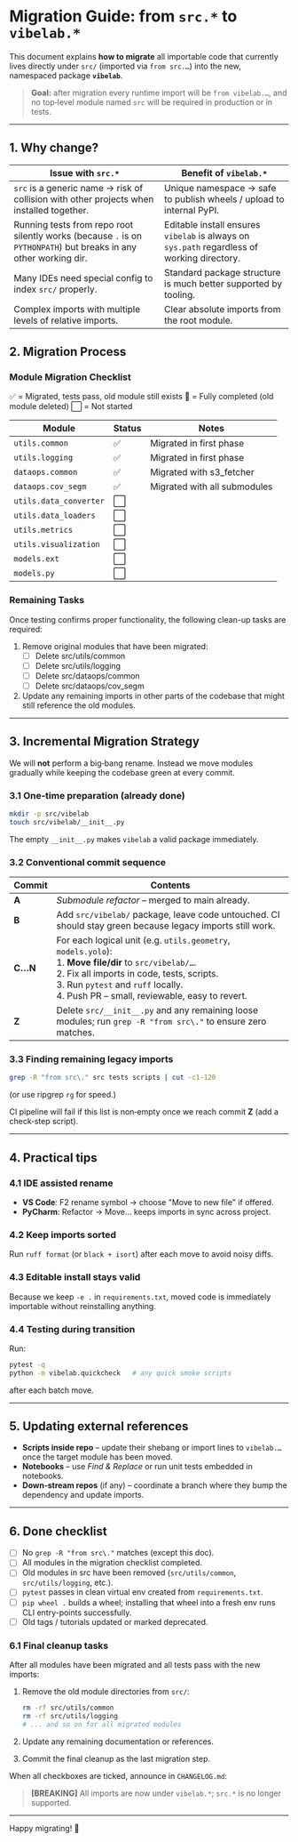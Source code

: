 # Migration Guide: from `src.*` to `vibelab.*`

This document explains **how to migrate** all importable code that currently lives directly under `src/` (imported via `from src.…`) into the new, namespaced package **`vibelab`**.

> **Goal:** after migration every runtime import will be `from vibelab.…`, and no top‑level module named `src` will be required in production or in tests.

---
## 1. Why change?

| Issue with `src.*` | Benefit of `vibelab.*` |
|--------------------|------------------------|
| `src` is a generic name → risk of collision with other projects when installed together. | Unique namespace → safe to publish wheels / upload to internal PyPI. |
| Running tests from repo root silently works (because `.` is on `PYTHONPATH`) but breaks in any other working dir. | Editable install ensures `vibelab` is always on `sys.path` regardless of working directory. |
| Many IDEs need special config to index `src/` properly. | Standard package structure is much better supported by tooling. |
| Complex imports with multiple levels of relative imports. | Clear absolute imports from the root module. |

## 2. Migration Process

### Module Migration Checklist

✅ = Migrated, tests pass, old module still exists
🚀 = Fully completed (old module deleted)
⬜ = Not started

| Module                | Status | Notes |
|-----------------------|--------|-------|
| `utils.common`        | ✅     | Migrated in first phase |
| `utils.logging`       | ✅     | Migrated in first phase |
| `dataops.common`      | ✅     | Migrated with s3_fetcher |
| `dataops.cov_segm`    | ✅     | Migrated with all submodules |
| `utils.data_converter` | ⬜     | |
| `utils.data_loaders`  | ⬜     | |
| `utils.metrics`       | ⬜     | |
| `utils.visualization` | ⬜     | |
| `models.ext`          | ⬜     | |
| `models.py`           | ⬜     | |

### Remaining Tasks

Once testing confirms proper functionality, the following clean-up tasks are required:

1. Remove original modules that have been migrated:
   - [ ] Delete src/utils/common
   - [ ] Delete src/utils/logging
   - [ ] Delete src/dataops/common
   - [ ] Delete src/dataops/cov_segm

2. Update any remaining imports in other parts of the codebase that might still reference the old modules.

---
## 3. Incremental Migration Strategy

We will **not** perform a big‑bang rename. Instead we move modules gradually while keeping the codebase green at every commit.

### 3.1 One‑time preparation (already done)

```bash
mkdir -p src/vibelab
touch src/vibelab/__init__.py
```

The empty `__init__.py` makes `vibelab` a valid package immediately.

### 3.2 Conventional commit sequence

| Commit | Contents |
|--------|----------|
| **A**  | *Submodule refactor* – merged to main already. |
| **B**  | Add `src/vibelab/` package, leave code untouched. CI should stay green because legacy imports still work. |
| **C…N**| For each logical unit (e.g. `utils.geometry`, `models.yolo`):<br>1. **Move file/dir** to `src/vibelab/…`.<br>2. Fix all imports in code, tests, scripts.<br>3. Run `pytest` and `ruff` locally.<br>4. Push PR – small, reviewable, easy to revert. |
| **Z**  | Delete `src/__init__.py` and any remaining loose modules; run `grep -R "from src\."` to ensure zero matches. |

### 3.3 Finding remaining legacy imports

```bash
grep -R "from src\." src tests scripts | cut -c1-120
```
(or use ripgrep `rg` for speed.)

CI pipeline will fail if this list is non‑empty once we reach commit **Z** (add a check‑step script).

---
## 4. Practical tips

### 4.1 IDE assisted rename

* **VS Code**: F2 rename symbol → choose "Move to new file" if offered.
* **PyCharm**: Refactor → Move… keeps imports in sync across project.

### 4.2 Keep imports sorted

Run `ruff format` (or `black + isort`) after each move to avoid noisy diffs.

### 4.3 Editable install stays valid

Because we keep `-e .` in `requirements.txt`, moved code is immediately importable without reinstalling anything.

### 4.4 Testing during transition

Run:

```bash
pytest -q
python -m vibelab.quickcheck   # any quick smoke scripts
```

after each batch move.

---
## 5. Updating external references

* **Scripts inside repo** – update their shebang or import lines to `vibelab.…` once the target module has been moved.
* **Notebooks** – use *Find & Replace* or run unit tests embedded in notebooks.
* **Down‑stream repos** (if any) – coordinate a branch where they bump the dependency and update imports.

---
## 6. Done checklist

- [ ] No `grep -R "from src\."` matches (except this doc).
- [ ] All modules in the migration checklist completed.
- [ ] Old modules in src have been removed (`src/utils/common`, `src/utils/logging`, etc.).
- [ ] `pytest` passes in clean virtual env created from `requirements.txt`.
- [ ] `pip wheel .` builds a wheel; installing that wheel into a fresh env runs CLI entry-points successfully.
- [ ] Old tags / tutorials updated or marked deprecated.

### 6.1 Final cleanup tasks

After all modules have been migrated and all tests pass with the new imports:

1. Remove the old module directories from `src/`:
   ```bash
   rm -rf src/utils/common
   rm -rf src/utils/logging
   # ... and so on for all migrated modules
   ```

2. Update any remaining documentation or references.

3. Commit the final cleanup as the last migration step.

When all checkboxes are ticked, announce in `CHANGELOG.md`:

> **[BREAKING]** All imports are now under `vibelab.*`; `src.*` is no longer supported.

---
Happy migrating! 🎉

